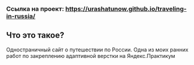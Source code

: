 ### Ссылка на проект:  https://urashatunow.github.io/traveling-in-russia/

## Что это такое?
  Одностраничный сайт о путешествии по России. Одна из моих ранних работ по закреплению адаптивной верстки на Яндекс.Практикум 

